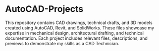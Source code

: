 # AutoCAD-Projects
This repository contains CAD drawings, technical drafts, and 3D models created using AutoCAD, Revit, and SolidWorks.
These files showcase my expertise in mechanical design, architectural drafting, and technical documentation.
Each project includes relevant files, descriptions, and previews to demonstrate my skills as a CAD Technician.
